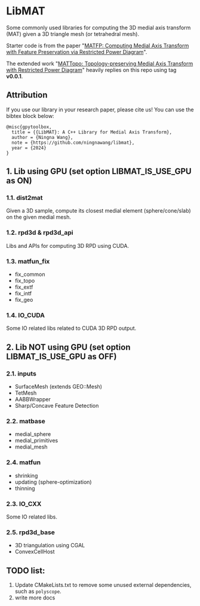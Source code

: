 # LibMAT
Some commonly used libraries for computing the 3D medial axis transform (MAT) given a 3D triangle mesh (or tetrahedral mesh).

Starter code is from the paper "[MATFP: Computing Medial Axis Transform with Feature Preservation via Restricted Power Diagram](https://github.com/ningnawang/MATFP)".

The extended work "[MATTopo: Topology-preserving Medial Axis Transform with Restricted Power Diagram](https://github.com/ningnawang/mattopo)" heavily replies on this repo using tag **v0.0.1**.


## Attribution
If you use our library in your research paper, please cite us! You can use the bibtex block below:

```
@misc{gpytoolbox,
  title = {{LibMAT}: A C++ Library for Medial Axis Transform},
  author = {Ningna Wang},
  note = {https://github.com/ningnawang/libmat},
  year = {2024}
}
```

## 1. Lib using GPU (set option **LIBMAT_IS_USE_GPU** as ON)

### 1.1. dist2mat 
Given a 3D sample, compute its closest medial element (sphere/cone/slab) on the given medial mesh.

### 1.2. rpd3d & rpd3d_api
Libs and APIs for computing 3D RPD using CUDA.

### 1.3. matfun_fix
- fix_common
- fix_topo
- fix_extf
- fix_intf
- fix_geo

### 1.4. IO_CUDA
Some IO related libs related to CUDA 3D RPD output.

## 2. Lib NOT using GPU (set option **LIBMAT_IS_USE_GPU** as OFF)
### 2.1. inputs
- SurfaceMesh (extends GEO::Mesh)
- TetMesh
- AABBWrapper
- Sharp/Concave Feature Detection

### 2.2. matbase
- medial_sphere
- medial_primitives
- medial_mesh


### 2.4. matfun
- shrinking
- updating (sphere-optimization)
- thinning

### 2.3. IO_CXX
Some IO related libs.

### 2.5. rpd3d_base
- 3D triangulation using CGAL
- ConvexCellHost

## TODO list:
1. Update CMakeLists.txt to remove some unused external dependencies, such as `polyscope`.
2. write more docs 
